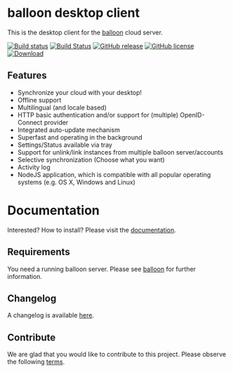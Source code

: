 # balloon desktop client

This is the desktop client for the [balloon](https://github.com/gyselroth/balloon) cloud server.

[![Build status](https://ci.appveyor.com/api/projects/status/ym07006bvsrjo698?svg=true)](https://ci.appveyor.com/project/raffis/balloon-client-desktop)
[![Build Status](https://travis-ci.org/gyselroth/balloon-client-desktop.svg?branch=master)](https://travis-ci.org/gyselroth/balloon-client-desktop)
[![GitHub release](https://img.shields.io/github/release/gyselroth/balloon-client-desktop.svg)](https://github.com/gyselroth/balloon-client-desktop/releases)
[![GitHub license](https://img.shields.io/badge/license-GPL-blue.svg)](https://raw.githubusercontent.com/gyselroth/balloon-client-desktop/master/LICENSE) 
 [ ![Download](https://api.bintray.com/packages/gyselroth/balloon/balloon-client-desktop/images/download.svg) ](https://bintray.com/gyselroth/balloon/balloon-client-desktop/_latestVersion) 

## Features

* Synchronize your cloud with your desktop!
* Offline support
* Multilingual (and locale based)
* HTTP basic authentication and/or support for (multiple) OpenID-Connect provider
* Integrated auto-update mechanism
* Superfast and operating in the background
* Settings/Status available via tray
* Support for unlink/link instances from multiple balloon server/accounts
* Selective synchronization (Choose what you want)
* Activity log
* NodeJS application, which is compatible with all popular operating systems (e.g. OS X, Windows and Linux)

# Documentation
Interested? How to install? Please visit the [documentation](https://gyselroth.github.io/balloon-docs/).

## Requirements
You need a running balloon server. Please see [balloon](https://github.com/gyselroth/balloon) for further information.

## Changelog
A changelog is available [here](https://github.com/gyselroth/balloon-client-desktop/blob/master/CHANGELOG.md).

## Contribute
We are glad that you would like to contribute to this project. Please observe the following [terms](https://github.com/gyselroth/balloon-client-desktop/blob/master/CONTRIBUTING.md).
